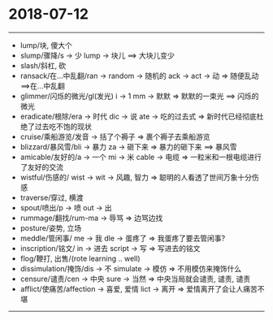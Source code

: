 # 2018-07-12

---

- lump/块, 傻大个
- slump/骤降/s -> 少 lump -> 块儿 ==> 大块儿变少
- slash/斜杠, 砍
- ransack/在...中乱翻/ran -> random -> 随机的 ack -> act -> 动 => 随便乱动 ==>在...中乱翻
- glimmer/闪烁的微光/gl(发光) i -> 1 mm -> 默默 => 默默的一束光 ==> 闪烁的微光
- eradicate/根除/era -> 时代 dic -> 说 ate -> 吃的过去式 => 新时代已经彻底杜绝了过去吃不饱的现状
- cruise/乘船游览/发音 -> 括了个褥子 => 裹个褥子去乘船游览
- blizzard/暴风雪/bli -> 暴力 za -> 砸下来 => 暴力的砸下来 ==> 暴风雪
- amicable/友好的/a -> 一个 mi -> 米 cable -> 电缆 => 一粒米和一根电缆进行了友好的交流
- wistful/伤感的/ wist -> wit -> 风趣, 智力 => 聪明的人看透了世间万象十分伤感
- traverse/穿过, 横渡
- spout/喷出/p -> 喷 out -> 出
- rummage/翻找/rum-ma -> 辱骂 => 边骂边找
- posture/姿势, 立场
- meddle/管闲事/ me -> 我  dle -> 蛋疼了 => 我蛋疼了要去管闲事?
- inscription/铭文/ in -> 进去 script -> 写 => 写进去的铭文
- flog/鞭打, 出售/(rote learning .. well)
- dissimulation/掩饰/dis -> 不 simulate -> 模仿 => 不用模仿来掩饰什么
- censure/谴责/cen -> 中央 sure -> 当然 => 中央当局就会谴责, 谴责, 谴责
- afflict/使痛苦/affection -> 喜爱, 爱情 lict -> 离开 => 爱情离开了会让人痛苦不堪

---
